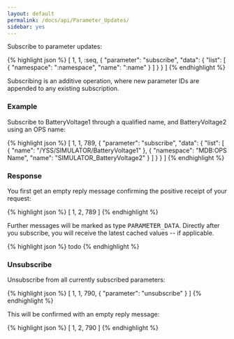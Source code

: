 ```yaml
---
layout: default
permalink: /docs/api/Parameter_Updates/
sidebar: yes
---
```


Subscribe to parameter updates:

{% highlight json %}
[ 1, 1, :seq, {
    "parameter": "subscribe",
    "data": {
        "list": [
            { "namespace": ":namespace", "name": ":name" }
        ]
    }
} ]
{% endhighlight %}
    
Subscribing is an additive operation, where new parameter IDs are appended to any existing subscription.    

### Example

Subscribe to BatteryVoltage1 through a qualified name, and BatteryVoltage2 using an OPS name:

{% highlight json %}
[ 1, 1, 789, {
    "parameter": "subscribe",
    "data": {
        "list": [
            { "name": "/YSS/SIMULATOR/BatteryVoltage1" },
            { "namespace": "MDB:OPS Name", "name": "SIMULATOR_BatteryVoltage2" }
        ]
    }
} ]
{% endhighlight %}

### Response

You first get an empty reply message confirming the positive receipt of your request:

{% highlight json %}
[ 1, 2, 789 ]
{% endhighlight %}
    
Further messages will be marked as type <tt>PARAMETER_DATA</tt>. Directly after you subscribe, you will receive the latest cached values  -- if applicable.

{% highlight json %}
todo
{% endhighlight %}


### Unsubscribe

Unsubscribe from all currently subscribed parameters:

{% highlight json %}
[ 1, 1, 790, { "parameter": "unsubscribe" } ]
{% endhighlight %}

This will be confirmed with an empty reply message:

{% highlight json %}
[ 1, 2, 790 ]
{% endhighlight %}
